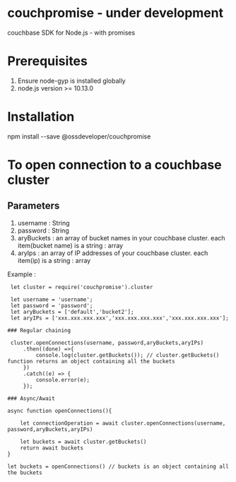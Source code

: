 # couchpromise - under development
couchbase SDK for Node.js - with promises


# Prerequisites

 1. Ensure node-gyp is installed globally
 2. node.js version >= 10.13.0

# Installation

 npm install --save @ossdeveloper/couchpromise

# To open connection to a couchbase cluster

 ## Parameters

   1. username : String
   2. password : String
   3. aryBuckets : an array of bucket names in your couchbase cluster. each item(bucket name) is a string : array
   4. aryIps : an array of IP addresses of your couchbase cluster. each item(ip) is a string : array

   Example :

     let cluster = require('couchpromise').cluster

     let username = 'username';
     let password = 'password';
     let aryBuckets = ['default','bucket2'];
     let aryIPs = ['xxx.xxx.xxx.xxx','xxx.xxx.xxx.xxx','xxx.xxx.xxx.xxx'];

    ### Regular chaining

     cluster.openConnections(username, password,aryBuckets,aryIPs)
         .then((done) =>{
             console.log(cluster.getBuckets()); // cluster.getBuckets() function returns an object containing all the buckets
         })
         .catch((e) => {
             console.error(e);
         });

    ### Async/Await

    async function openConnections(){

        let connectionOperation = await cluster.openConnections(username, password,aryBuckets,aryIPs)

        let buckets = await cluster.getBuckets()
        return await buckets
    }

    let buckets = openConnections() // buckets is an object containing all the buckets


